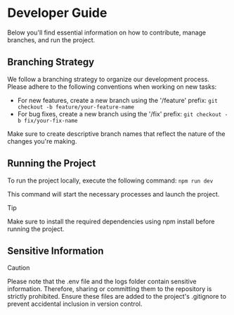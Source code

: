 # Developer Guide
Below you'll find essential information on how to contribute, manage branches, and run the project.

## Branching Strategy
We follow a branching strategy to organize our development process. Please adhere to the following conventions when working on new tasks:

+ For new features, create a new branch using the '/feature' prefix: 
```git checkout -b feature/your-feature-name```
+ For bug fixes, create a new branch using the '/fix' prefix: 
```git checkout -b fix/your-fix-name```

Make sure to create descriptive branch names that reflect the nature of the changes you're making.

## Running the Project
To run the project locally, execute the following command:
```npm run dev```

This command will start the necessary processes and launch the project.

> [!TIP]
> Make sure to install the required dependencies using npm install before running the project.

## Sensitive Information
> [!CAUTION]
> Please note that the .env file and the logs folder contain sensitive information. Therefore, sharing or committing them to the repository is strictly prohibited. Ensure these files are added to the project's .gitignore to prevent accidental inclusion in version control.